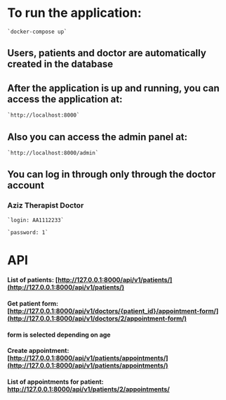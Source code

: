 # To run the application:

    `docker-compose up`

## Users, patients and doctor are automatically created in the database

## After the application is up and running, you can access the application at:

    `http://localhost:8000`

## Also you can access the admin panel at:

    `http://localhost:8000/admin`

## You can log in through only through the doctor account

### Aziz Therapist Doctor

    `login: AA1112233` 

    `password: 1`


# API

#### List of patients: [http://127.0.0.1:8000/api/v1/patients/](http://127.0.0.1:8000/api/v1/patients/)

#### Get patient form: [http://127.0.0.1:8000/api/v1/doctors/{patient_id}/appointment-form/](http://127.0.0.1:8000/api/v1/doctors/2/appointment-form/)
#### form is selected depending on age

#### Create appointment: [http://127.0.0.1:8000/api/v1/patients/appointments/](http://127.0.0.1:8000/api/v1/patients/appointments/)

#### List of appointments for patient: http://127.0.0.1:8000/api/v1/patients/2/appointments/
